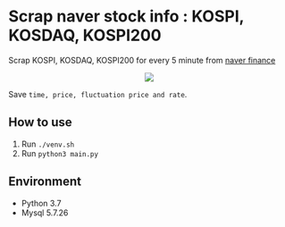 # Scrap naver stock info : KOSPI, KOSDAQ, KOSPI200

Scrap KOSPI, KOSDAQ, KOSPI200 for every 5 minute from [naver finance](https://finance.naver.com/sise/)
<p align="center">
    <img src="https://user-images.githubusercontent.com/20381868/76387967-567fe080-63ab-11ea-800e-660f788fc145.png" />
</p>

Save ```time, price, fluctuation price and rate```.

## How to use
 1. Run ```./venv.sh``` 
 2. Run ```python3 main.py```
 
## Environment
- Python 3.7
- Mysql 5.7.26

